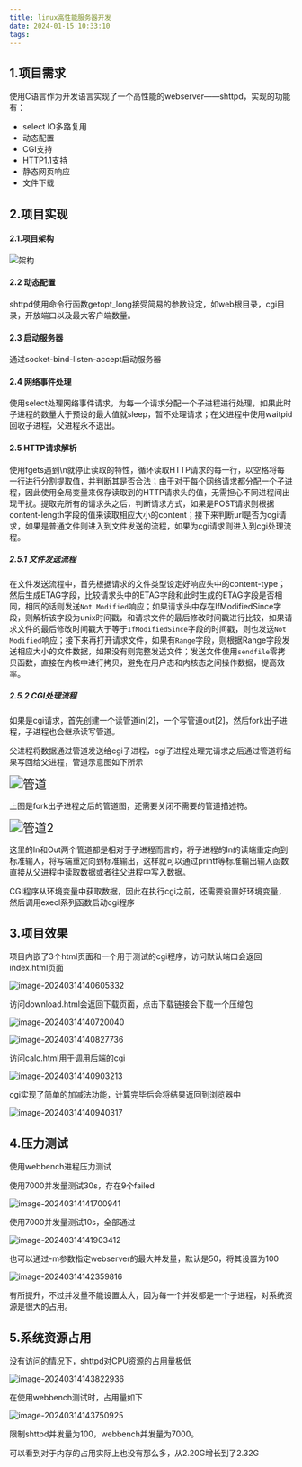```yaml
---
title: linux高性能服务器开发
date: 2024-01-15 10:33:10
tags:
---
```


## 1.项目需求

使用C语言作为开发语言实现了一个高性能的webserver——shttpd，实现的功能有：

- select IO多路复用
- 动态配置
- CGI支持
- HTTP1.1支持
- 静态网页响应
- 文件下载

## 2.项目实现

#### 2.1.项目架构

![架构](https://raw.githubusercontent.com/LindLL/blog-img/main/202403132215805.png)

#### 2.2 动态配置

shttpd使用命令行函数getopt_long接受简易的参数设定，如web根目录，cgi目录，开放端口以及最大客户端数量。

#### 2.3 启动服务器

通过socket-bind-listen-accept启动服务器

#### 2.4 网络事件处理

使用select处理网络事件请求，为每一个请求分配一个子进程进行处理，如果此时子进程的数量大于预设的最大值就sleep，暂不处理请求；在父进程中使用waitpid回收子进程，父进程永不退出。

#### 2.5 HTTP请求解析

使用fgets遇到\n就停止读取的特性，循环读取HTTP请求的每一行，以空格将每一行进行分割提取值，并判断其是否合法；由于对于每个网络请求都分配一个子进程，因此使用全局变量来保存读取到的HTTP请求头的值，无需担心不同进程间出现干扰。提取完所有的请求头之后，判断请求方式，如果是POST请求则根据content-length字段的值来读取相应大小的content；接下来判断url是否为cgi请求，如果是普通文件则进入到文件发送的流程，如果为cgi请求则进入到cgi处理流程。

##### 2.5.1 文件发送流程

在文件发送流程中，首先根据请求的文件类型设定好响应头中的content-type；然后生成ETAG字段，比较请求头中的ETAG字段和此时生成的ETAG字段是否相同，相同的话则发送`Not Modified`响应；如果请求头中存在IfModifiedSince字段，则解析该字段为unix时间戳，和请求文件的最后修改时间戳进行比较，如果请求文件的最后修改时间戳大于等于`IfModifiedSince`字段的时间戳，则也发送`Not Modified`响应；接下来再打开请求文件，如果有`Range`字段，则根据Range字段发送相应大小的文件数据，如果没有则完整发送文件；发送文件使用`sendfile`零拷贝函数，直接在内核中进行拷贝，避免在用户态和内核态之间操作数据，提高效率。

##### 2.5.2 CGI处理流程

如果是cgi请求，首先创建一个读管道in[2]，一个写管道out[2]，然后fork出子进程，子进程也会继承读写管道。

父进程将数据通过管道发送给cgi子进程，cgi子进程处理完请求之后通过管道将结果写回给父进程，管道示意图如下所示

<img src="https://raw.githubusercontent.com/LindLL/blog-img/main/202403141333119.png" alt="管道" style="zoom:150%;" />

上图是fork出子进程之后的管道图，还需要关闭不需要的管道描述符。

<img src="https://raw.githubusercontent.com/LindLL/blog-img/main/202403141339366.png" alt="管道2" style="zoom:150%;" />

这里的In和Out两个管道都是相对于子进程而言的，将子进程的In的读端重定向到标准输入，将写端重定向到标准输出，这样就可以通过printf等标准输出输入函数直接从父进程中读取数据或者往父进程中写入数据。

CGI程序从环境变量中获取数据，因此在执行cgi之前，还需要设置好环境变量，然后调用execl系列函数启动cgi程序

## 3.项目效果

项目内嵌了3个html页面和一个用于测试的cgi程序，访问默认端口会返回index.html页面

![image-20240314140605332](https://raw.githubusercontent.com/LindLL/blog-img/main/202403141406164.png)

访问download.html会返回下载页面，点击下载链接会下载一个压缩包

![image-20240314140720040](https://raw.githubusercontent.com/LindLL/blog-img/main/202403141407395.png)

![image-20240314140827736](https://raw.githubusercontent.com/LindLL/blog-img/main/202403141408581.png)

访问calc.html用于调用后端的cgi

![image-20240314140903213](https://raw.githubusercontent.com/LindLL/blog-img/main/202403141409303.png)

cgi实现了简单的加减法功能，计算完毕后会将结果返回到浏览器中

![image-20240314140940317](https://raw.githubusercontent.com/LindLL/blog-img/main/202403141409818.png)

## 4.压力测试

使用webbench进程压力测试

使用7000并发量测试30s，存在9个failed

![image-20240314141700941](https://raw.githubusercontent.com/LindLL/blog-img/main/202403141444163.png)

使用7000并发量测试10s，全部通过

![image-20240314141903412](https://raw.githubusercontent.com/LindLL/blog-img/main/202403141419382.png)

也可以通过-m参数指定webserver的最大并发量，默认是50，将其设置为100

![image-20240314142359816](https://raw.githubusercontent.com/LindLL/blog-img/main/202403141424248.png)

有所提升，不过并发量不能设置太大，因为每一个并发都是一个子进程，对系统资源是很大的占用。

## 5.系统资源占用

没有访问的情况下，shttpd对CPU资源的占用量极低

![image-20240314143822936](https://raw.githubusercontent.com/LindLL/blog-img/main/202403141438406.png)

在使用webbench测试时，占用量如下

![image-20240314143750925](https://raw.githubusercontent.com/LindLL/blog-img/main/202403141437612.png)

限制shttpd并发量为100，webbench并发量为7000。

可以看到对于内存的占用实际上也没有那么多，从2.20G增长到了2.32G
